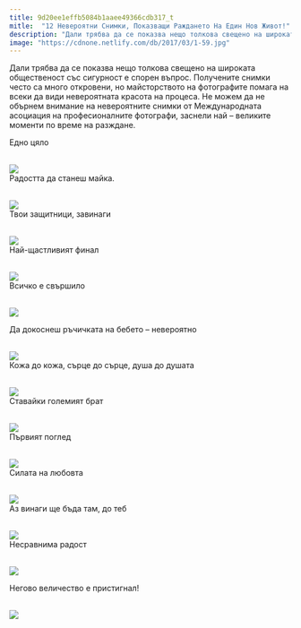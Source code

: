 ```yaml
---
title: 9d20ee1effb5084b1aaee49366cdb317_t
mitle:  "12 Невероятни Снимки, Показващи Раждането На Един Нов Живот!"
description: "Дали трябва да се показва нещо толкова свещено на широката общественост със сигурност е спорен въпрос. Получените снимки често са много откровени, но майсторствот"
image: "https://cdnone.netlify.com/db/2017/03/1-59.jpg"
---
```


 <p>Дали трябва да се показва нещо толкова свещено на широката общественост със сигурност е спорен въпрос. Получените снимки често са много откровени, но майсторството на фотографите помага на всеки да види невероятната красота на процеса. Не можем да не обърнем внимание на невероятните снимки от Международната асоциация на професионалните фотографи, заснели най – великите моменти по време на разждане.</p>      <p> Едно цяло</p> <p> <br/><img src="https://cdnone.netlify.com/db/2017/03/1-59.jpg"/><br/> Радостта да станеш майка.</p> <p> <br/><img src="https://cdnone.netlify.com/db/2017/03/2-56.jpg"/><br/> Твои защитници, завинаги</p>      <p> <br/><img src="https://cdnone.netlify.com/db/2017/03/3-57.jpg"/><br/> Най-щастливият финал</p> <p> <br/><img src="https://cdnone.netlify.com/db/2017/03/4-55.jpg"/><br/> Всичко е свършило</p> <p> <br/><img src="https://cdnone.netlify.com/db/2017/03/5-55.jpg"/><br/></p> <p> Да докоснеш ръчичката на бебето – невероятно</p>      <p> <br/><img src="https://cdnone.netlify.com/db/2017/03/6-48.jpg"/><br/> Кожа до кожа, сърце до сърце, душа до душата</p> <p> <br/><img src="https://cdnone.netlify.com/db/2017/03/7-50.jpg"/><br/> Ставайки големият брат</p> <p> <br/><img src="https://cdnone.netlify.com/db/2017/03/8-48.jpg"/><br/> Първият поглед</p> <p> <br/><img src="https://cdnone.netlify.com/db/2017/03/9-48.jpg"/><br/> Силата на любовта</p> <p> <br/><img src="https://cdnone.netlify.com/db/2017/03/10-45.jpg"/><br/> Аз винаги ще бъда там, до теб</p> <p> <br/><img src="https://cdnone.netlify.com/db/2017/03/11-43.jpg"/><br/> Несравнима радост</p>      <p> <br/><img src="https://cdnone.netlify.com/db/2017/03/12-40.jpg"/><br/></p> <p> Негово величество е пристигнал!</p> <p> <br/><img src="https://cdnone.netlify.com/db/2017/03/13-40.jpg"/><br/></p>       